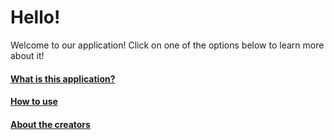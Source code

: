 # Hello!
Welcome to our application!
Click on one of the options below to learn more about it!

#### [What is this application?](./summary)
#### [How to use](./setup)
#### [About the creators](./about)
